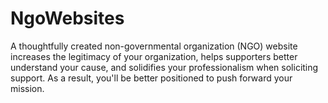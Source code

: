 # NgoWebsites
A thoughtfully created non-governmental organization (NGO) website increases the legitimacy of your organization, helps supporters better understand your cause, and solidifies your professionalism when soliciting support. As a result, you'll be better positioned to push forward your mission.
 
